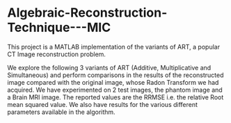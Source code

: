 # Algebraic-Reconstruction-Technique---MIC

This project is a MATLAB implementation of the variants of ART, a popular CT Image reconstruction problem. 

We explore the following 3 variants of ART (Additive, Multiplicative and Simultaneous) and perform comparisons in the results of the reconstructed image compared with the original image, whose Radon Transform we had acquired. We have experimented on 2 test images, the phantom image and a Brain MRI image. The reported values are the RRMSE i.e. the relative Root mean squared value. We also have results for the various different parameters available in the algorithm.


